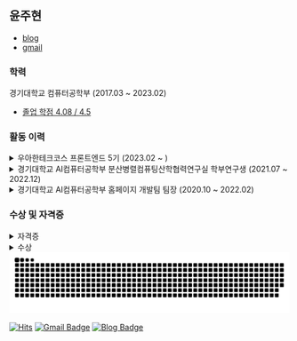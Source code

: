 ## 윤주현

- [blog](https://leirbag.tistory.com)
- [gmail](mailto://gabrielyoon7@gmail.com)

### 학력
경기대학교 컴퓨터공학부 (2017.03 ~ 2023.02)
- [졸업 학점 4.08 / 4.5](./assets/grade.pdf)

### 활동 이력
<details>
    <summary>우아한테크코스 프론트엔드 5기 (2023.02 ~ )</summary>

- [활동 기록](https://github.com/gabrielyoon7/woowacourse-archive)
- 팀 프로젝트: 실시간 전기자동차 충전소 지도 및 사용 통계 조회 서비스
  - [홈페이지](https://carffe.in/)
  - [GitHub Repository](https://github.com/woowacourse-teams/2023-car-ffeine)
  - React, TypeScript, Styled Components, TanStack Query, Google Maps API
</details>

<details>
    <summary>경기대학교 AI컴퓨터공학부 분산병렬컴퓨팅산학협력연구실 학부연구생 (2021.07 ~ 2022.12)</summary>

- 전기차 충전소 조회 애플리케이션
  - [Github Repository](https://github.com/KGU-DCS-LAB/myPlug)
  - Expo, React Native, Redux, Native Base, Node.js, Express.js, MongoDB
</details>

<details>
    <summary>경기대학교 AI컴퓨터공학부 홈페이지 개발팀 팀장 (2020.10 ~ 2022.02)</summary>

- [학과 홈페이지](http://cs.kyonggi.ac.kr/) (운영중)
  - Repository는 보안 문제로 인해 비공개입니다.
- 소프트웨어중심대학 SWAIG 프로젝트 (운영중)
  - [GitHub Repository](https://github.com/gabrielyoon7/webp2021)
- [GitHub Organization](https://github.com/KGU-CS-HOME)
</details>



### 수상 및 자격증 
<details>
    <summary>자격증</summary>

2022년 제1회 [정보처리기사](./assets/qnet.pdf) (2022.06)
</details>

<details>
    <summary>수상</summary>
    
- [한국정보기술학회 2022 추계종합학술대회 및 대학생논문경진대회](https://ki-it.or.kr/%EA%B3%B5%EC%A7%80%EC%82%AC%ED%95%AD/11591766)
  - 🏅은상 [실시간 전기자동차 충전소 사용 로그 수집 시스템](https://github.com/KGU-DCS-LAB/myPlug/blob/master/docs/pdf/%EC%8B%A4%EC%8B%9C%EA%B0%84%20%EC%A0%84%EA%B8%B0%EC%9E%90%EB%8F%99%EC%B0%A8%20%EC%B6%A9%EC%A0%84%EC%86%8C%20%EC%82%AC%EC%9A%A9%20%EB%A1%9C%EA%B7%B8%20%EC%88%98%EC%A7%91%20%EC%8B%9C%EC%8A%A4%ED%85%9C.pdf)
  - 🏅동상 [전기자동차 충전소 사용 통계 정보의 사용자 친화적 질의가 가능한 다능한 앱](https://github.com/KGU-DCS-LAB/myPlug/blob/master/docs/pdf/%EC%A0%84%EA%B8%B0%EC%9E%90%EB%8F%99%EC%B0%A8%20%EC%B6%A9%EC%A0%84%EC%86%8C%20%EC%82%AC%EC%9A%A9%20%ED%86%B5%EA%B3%84%20%EC%A0%95%EB%B3%B4%EC%9D%98%20%EC%82%AC%EC%9A%A9%EC%9E%90%20%EC%B9%9C%ED%99%94%EC%A0%81%20%EC%A7%88%EC%9D%98%EA%B0%80%20%EA%B0%80%EB%8A%A5%ED%95%9C%20%EB%8B%A4%EB%8A%A5%ED%95%9C%20%EC%95%B1.pdf)

- [2021년도 경기대학교 소프트웨어중심대학 공로상](./assets/tutor.png)
  - SW튜터링 팀장 활동 관련 (2020-2, 2021-1, 2021-2)
- [2021학년도 2학기 BARUN 문제해결 프로젝트 장려상](./assets/barun-2021-2.png)
  - 학과홈페이지 졸업요건진단시스템 기능 구현
- [2021학년도 1학기 BARUN 문제해결 프로젝트 우수상](./assets/barun-2021-1.png)
  - 학과홈페이지 사물함 신청 기능 구현
</details>



<picture>
  <source media="(prefers-color-scheme: dark)" srcset="https://raw.githubusercontent.com/gabrielyoon7/gabrielyoon7/output/github-contribution-grid-snake-dark.svg">
  <source media="(prefers-color-scheme: light)" srcset="https://raw.githubusercontent.com/gabrielyoon7/gabrielyoon7/output/github-contribution-grid-snake.svg">
  <img alt="github contribution grid snake animation" src="https://raw.githubusercontent.com/gabrielyoon7/gabrielyoon7/output/github-contribution-grid-snake.svg">
</picture>

[![Hits](https://hits.seeyoufarm.com/api/count/incr/badge.svg?url=https%3A%2F%2Fgithub.com%2Fgabrielyoon7&count_bg=%2379C83D&title_bg=%23555555&icon=&icon_color=%23E7E7E7&title=hits&edge_flat=false)](https://hits.seeyoufarm.com) [![Gmail Badge](https://img.shields.io/badge/Gmail-d14836?style=flat-square&logo=Gmail&logoColor=white&link=mailto:gabrielyoon7@gmail.com)](mailto:gabrielyoon7@gmail.com)
[![Blog Badge](http://img.shields.io/badge/-Blog-green?style=flat-square&link=https://leirbag.tistory.com/)](https://leirbag.tistory.com/)
